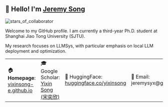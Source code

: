 ## 👋  Hello! I'm [Jeremy Song](https://yixinsong-e.github.io/)

![stars_of_collaborator](https://img.shields.io/github/stars/yixinsong-e?affiliations=COLLABORATOR&style=social)


Welcome to my GitHub profile. I am currently a third-year Ph.D. student at Shanghai Jiao Tong University (SJTU). 

My research focuses on LLMSys, with particular emphasis on local LLM deployment and optimization.

<table width="100%">
	<tr>
    <td>🏠 <b>Homepage</b>: <a href="https://yixinsong-e.github.io/" target="_blank">yixinsong-e.github.io</a></td>
    <td>🎓 Google Scholar: <a href="https://scholar.google.com/citations?user=wl8inS4AAAAJ&hl=en" target="_blank">Yixin Song (宋奕欣)</a></td>
    <td>🤗 HuggingFace: <a href="https://huggingface.co/yixinsong" target="_blank">huggingface.co/yixinsong</a></td>
    <td>📧 Email: jeremysyx@gmail.com</td>
	</tr>
</table>






